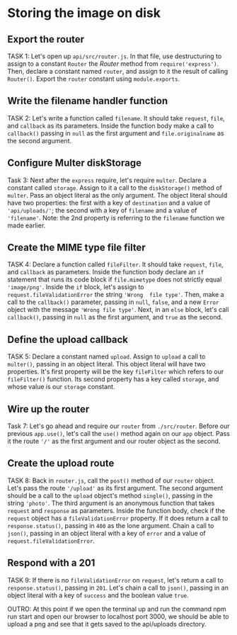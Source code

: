 # Storing the image on disk

## Export the router
TASK 1:
Let's open up `api/src/router.js`.
In that file, use destructuring to assign to a constant `Router` the _Router_ method from `require('express')`. Then, declare a constant named `router`, and assign to it the result of calling `Router()`. Export the `router` constant using `module.exports`.

## Write the filename handler function
TASK 2:
Let's write a function called `filename`. It should take `request`, `file`, and `callback` as its parameters. 
Inside the function body make a call to `callback()` passing in `null` as the first argument and `file.originalname`
as the second argument.

## Configure Multer diskStorage
Task 3:
Next after the `express` require, let's require `multer`. Declare a constant called `storage`. Assign to it a 
call to the `diskStorage()` method of `multer`. Pass an object literal as the 
only argument. The object literal should have two properties:  the first with a key of `destination` and a value
of `'api/uploads/'`; the second with a key of `filename` and a value of `'filename'`.
Note: the 2nd property is referring to the `filename` function we made earlier.

## Create the MIME type file filter
TASK 4:
Declare a function called `fileFilter`. It should take `request`, `file`, and 
`callback` as parameters. Inside the function body declare an `if` statement that 
runs its code block if `file.mimetype` does not strictly equal `'image/png'`. 
Inside the `if` block, let's assign to `request.fileValidationError` the string `'Wrong 
file type'`. Then, make a call to the `callback()` parameter, passing in `null`, `false`, and a new `Error` object with the message `'Wrong file type'`. Next, in an `else` block, let's call `callback()`, passing in `null` as the first argument, and `true` as the second.

## Define the upload callback
TASK 5:
Declare a constant named `upload`. Assign to `upload` a call to `multer()`, 
passing in an object literal. This object literal will have two properties.  It's first property will be the key `fileFilter` which refers to our `fileFilter()` function. Its second property has a key called `storage`, and whose value is our `storage` constant.

## Wire up the router 
Task 7:
Let's go ahead and require our `router` from `./src/router`.
Before our previous `app.use()`, let's call the `use()` method again on our `app` object. 
Pass it the route `'/'` as the first argument and our router object as the second.

## Create the upload route
TASK 8:
Back in `router.js`, call the `post()` method of our `router` object. Let's pass 
the route `'/upload'` as its first argument. The second argument should be a 
call to the `upload` object's method `single()`, passing in the string 
`'photo'`. The third argument is an anonymous function that takes `request` and 
`response` as parameters. Inside the function body, check if the `request` object has a 
`fileValidationError` property. If it does return a call to `response.status()`, passing 
in `400` as the lone argument. Chain a call to `json()`, passing in an object 
literal with a key of `error` and a value of `request.fileValidationError`.

## Respond with a 201
TASK 9:
If there is no `fileValidationError` on `request`, let's return a call to 
`response.status()`, passing in `201`. Let's chain a call to `json()`, passing in an 
object literal with a key of `success` and the boolean value `true`.


OUTRO:
At this point if we open the terminal up and run the command npm run start and open our browser to localhost  port 3000, we should be able to upload a png and see that it gets saved to the api/uploads directory. 